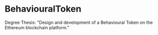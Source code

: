 # BehaviouralToken

Degree Thesis: "Design and development of a Behavioural Token on the Ethereum blockchain platform."
